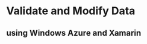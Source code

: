 Validate and Modify Data
=====================

using Windows Azure and Xamarin
-------------------------------
